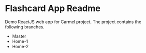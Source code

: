 # Flashcard App Readme
Demo ReactJS web app for Carmel project. The project contains the following branches.
* Master
* Home-1
* Home-2